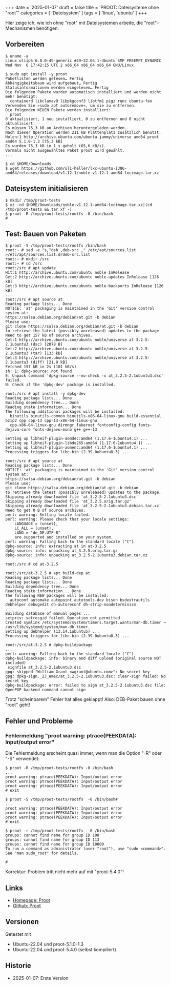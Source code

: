 +++
date = '2025-01-07'
draft = false
title = 'PROOT: Dateisysteme ohne "root"'
categories = [ 'Dateisystem' ]
tags = [ 'linux', 'ubuntu' ]
+++

<!--PROOT: Dateisysteme ohne "root"-->
<!--===============================-->

Hier zeige ich, wie ich ohne "root" mit
Dateisystemen arbeite, die "root"-Mechanismen
benötigen.

<!--more-->

Vorbereiten
-----------

```
$ uname -a
Linux uliip5 6.8.0-49-generic #49~22.04.1-Ubuntu SMP PREEMPT_DYNAMIC Wed Nov  6 17:42:15 UTC 2 x86_64 x86_64 x86_64 GNU/Linux

$ sudo apt install -y proot
Paketlisten werden gelesen… Fertig
Abhängigkeitsbaum wird aufgebaut… Fertig
Statusinformationen werden eingelesen… Fertig
Die folgenden Pakete wurden automatisch installiert und werden nicht mehr benötigt:
  containerd libclamav9 libpkgconf3 libtfm1 pigz runc ubuntu-fan
Verwenden Sie »sudo apt autoremove«, um sie zu entfernen.
Die folgenden NEUEN Pakete werden installiert:
  proot
0 aktualisiert, 1 neu installiert, 0 zu entfernen und 0 nicht aktualisiert.
Es müssen 75,3 kB an Archiven heruntergeladen werden.
Nach dieser Operation werden 211 kB Plattenplatz zusätzlich benutzt.
Holen:1 http://archive.ubuntu.com/ubuntu jammy/universe amd64 proot amd64 5.1.0-1.3 [75,3 kB]
Es wurden 75,3 kB in 1 s geholt (65,6 kB/s).         
Vormals nicht ausgewähltes Paket proot wird gewählt.
...

$ cd $HOME/Downloads
$ wget https://github.com/uli-heller/lxc-ubuntu-i386-amd64/releases/download/v1.12.1/noble-v1.12.1-amd64-lxcimage.tar.xz
```

Dateisystem initialisieren
--------------------------

```
$ mkdir /tmp/proot-tests
$ xz -cd $HOME/Downloads/noble-v1.12.1-amd64-lxcimage.tar.xz|(cd /tmp/proot-tests && tar xf -)
$ proot -R /tmp/proot-tests/rootfs -0 /bin/bash
#
```

Test: Bauen von Paketen
-----------------------

```
$ proot -S /tmp/proot-tests/rootfs /bin/bash
root:~ # sed -e "s,^deb ,deb-src ," /etc/apt/sources.list >/etc/apt/sources.list.d/deb-src.list
root:~ # mkdir /src
root:~ # cd /src
root:/src # apt update
Hit:1 http://archive.ubuntu.com/ubuntu noble InRelease
Get:2 http://archive.ubuntu.com/ubuntu noble-updates InRelease [126 kB]
Get:3 http://archive.ubuntu.com/ubuntu noble-backports InRelease [126 kB]
...
root:/src # apt source at
Reading package lists... Done
NOTICE: 'at' packaging is maintained in the 'Git' version control system at:
https://salsa.debian.org/debian/at.git -b debian
Please use:
git clone https://salsa.debian.org/debian/at.git -b debian
to retrieve the latest (possibly unreleased) updates to the package.
Need to get 157 kB of source archives.
Get:1 http://archive.ubuntu.com/ubuntu noble/universe at 3.2.5-2.1ubuntu3 (dsc) [2078 B]
Get:2 http://archive.ubuntu.com/ubuntu noble/universe at 3.2.5-2.1ubuntu3 (tar) [133 kB]
Get:3 http://archive.ubuntu.com/ubuntu noble/universe at 3.2.5-2.1ubuntu3 (diff) [21.9 kB]
Fetched 157 kB in 2s (101 kB/s)
sh: 1: dpkg-source: not found
E: Unpack command 'dpkg-source --no-check -x at_3.2.5-2.1ubuntu3.dsc' failed.
N: Check if the 'dpkg-dev' package is installed.

root:/src # apt install -y dpkg-dev
Reading package lists... Done
Building dependency tree... Done
Reading state information... Done
The following additional packages will be installed:
  binutils binutils-common binutils-x86-64-linux-gnu build-essential bzip2 cpp cpp-13 cpp-13-x86-64-linux-gnu
  cpp-x86-64-linux-gnu dirmngr fakeroot fontconfig-config fonts-dejavu-core fonts-dejavu-mono g++ g++-13
...
Setting up libheif-plugin-aomdec:amd64 (1.17.6-1ubuntu4.1) ...
Setting up libheif-plugin-libde265:amd64 (1.17.6-1ubuntu4.1) ...
Setting up libheif-plugin-aomenc:amd64 (1.17.6-1ubuntu4.1) ...
Processing triggers for libc-bin (2.39-0ubuntu8.3) ...

root:/src # apt source at
Reading package lists... Done
NOTICE: 'at' packaging is maintained in the 'Git' version control system at:
https://salsa.debian.org/debian/at.git -b debian
Please use:
git clone https://salsa.debian.org/debian/at.git -b debian
to retrieve the latest (possibly unreleased) updates to the package.
Skipping already downloaded file 'at_3.2.5-2.1ubuntu3.dsc'
Skipping already downloaded file 'at_3.2.5.orig.tar.gz'
Skipping already downloaded file 'at_3.2.5-2.1ubuntu3.debian.tar.xz'
Need to get 0 B of source archives.
perl: warning: Setting locale failed.
perl: warning: Please check that your locale settings:
	LANGUAGE = (unset),
	LC_ALL = (unset),
	LANG = "de_DE.UTF-8"
    are supported and installed on your system.
perl: warning: Falling back to the standard locale ("C").
dpkg-source: info: extracting at in at-3.2.5
dpkg-source: info: unpacking at_3.2.5.orig.tar.gz
dpkg-source: info: unpacking at_3.2.5-2.1ubuntu3.debian.tar.xz

root:/src # cd at-3.2.5

root:/src/at-3.2.5 # apt build-dep at
Reading package lists... Done
Reading package lists... Done
Building dependency tree... Done
Reading state information... Done
The following NEW packages will be installed:
  autoconf automake autopoint autotools-dev bison bsdextrautils debhelper debugedit dh-autoreconf dh-strip-nondeterminism
...
Building database of manual pages ...
setpriv: setresgid failed: Operation not permitted
Created symlink /etc/systemd/system/timers.target.wants/man-db.timer → /usr/lib/systemd/system/man-db.timer.
Setting up debhelper (13.14.1ubuntu5) ...
Processing triggers for libc-bin (2.39-0ubuntu8.3) ...

root:/src/at-3.2.5 # dpkg-buildpackage
...
perl: warning: Falling back to the standard locale ("C").
dpkg-buildpackage: info: binary and diff upload (original source NOT included)
 signfile at_3.2.5-2.1ubuntu3.dsc
gpg: skipped "William Grant <wgrant@ubuntu.com>": No secret key
gpg: dpkg-sign._2J_Wmec/at_3.2.5-2.1ubuntu3.dsc: clear-sign failed: No secret key
dpkg-buildpackage: error: failed to sign at_3.2.5-2.1ubuntu3.dsc file: OpenPGP backend command cannot sign
```

Trotz "scheinbarem" Fehler hat alles geklappt!
Also: DEB-Paket bauen ohne "root" geht!

Fehler und Probleme
-------------------

### Fehlermeldung "proot warning: ptrace(PEEKDATA): Input/output error"

Die Fehlermeldung erscheint quasi immer, wenn man die Option "-R" oder "-S" verwendet:

```
$ proot -R /tmp/proot-tests/rootfs -0 /bin/bash
...
proot warning: ptrace(PEEKDATA): Input/output error
proot warning: ptrace(PEEKDATA): Input/output error
proot warning: ptrace(PEEKDATA): Input/output error
# exit

$ proot -S /tmp/proot-tests/rootfs  -0 /bin/bash#
...
proot warning: ptrace(PEEKDATA): Input/output error
proot warning: ptrace(PEEKDATA): Input/output error
proot warning: ptrace(PEEKDATA): Input/output error
# exit

$ proot -r /tmp/proot-tests/rootfs  -0 /bin/bash
groups: cannot find name for group ID 108
groups: cannot find name for group ID 113
groups: cannot find name for group ID 10000
To run a command as administrator (user "root"), use "sudo <command>".
See "man sudo_root" for details.

# 
```

Korrektur: Problem tritt nicht mehr auf mit "proot-5.4.0"!

Links
-----

- [Homepage: Proot](https://proot-me.github.io/)
- [Github: Proot](https://github.com/proot-me/proot)

Versionen
---------

Getestet mit

- Ubuntu-22.04 und proot-5.1.0-1.3
- Ubuntu-22.04 und proot-5.4.0 (selbst kompiliert)

Historie
--------

- 2025-01-07: Erste Version
